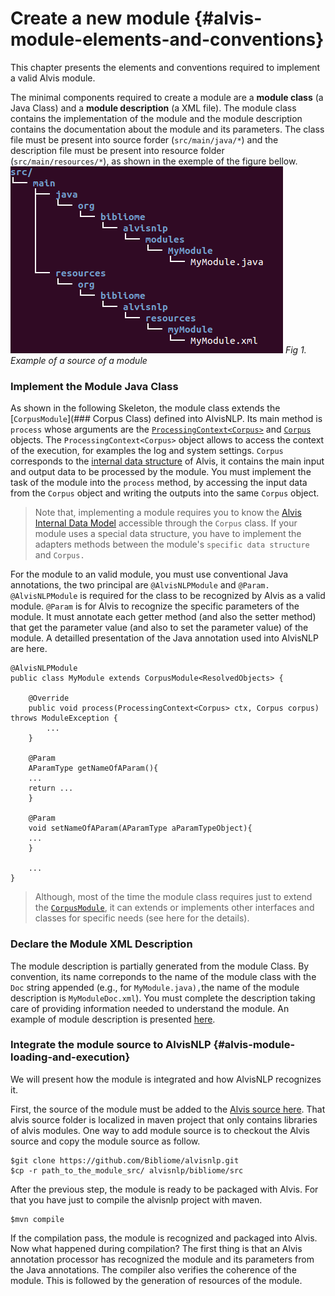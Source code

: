 # Create a new module {#alvis-module-elements-and-conventions}
This chapter presents the elements and conventions required to implement a valid Alvis module.

The minimal  components required to create a module are a **module class** \(a Java Class\) and a **module description** \(a XML file\). The module class contains the implementation of the module and the module description contains the documentation about the module and its parameters. The class file must be present into source forder \(`src/main/java/*`\) and the description file must be present into resource folder \(`src/main/resources/*`\), as shown in the exemple of the figure bellow.
![text](/assets/module_folder.png)
*Fig 1. Example  of  a  source  of  a  module*

### Implement the Module Java Class
As shown in the following Skeleton, the module class extends the [`CorpusModule`](### Corpus Class) defined into AlvisNLP. Its main method is `process` whose arguments are the [`ProcessingContext<Corpus>`](processingcontext) and [`Corpus`](#corpus) objects. The `ProcessingContext<Corpus>` object allows to access the context of the execution, for examples the log and system settings. `Corpus` corresponds to the [internal data structure](/alvis_internal_data_model.md) of Alvis, it contains the main input and output data to be processed by the module. You must implement the task of the module into the `process` method, by accessing the input data from the  `Corpus` object and writing the outputs into the same `Corpus` object. 

> Note that, implementing a module requires you to know the [Alvis Internal Data Model](/alvis_internal_data_model.md) accessible through the `Corpus` class. If your module uses a special data structure, you have to implement the adapters methods between the module's `specific data structure` and `Corpus.`


For the module to an valid module, you must use conventional Java annotations, the two principal are `@AlvisNLPModule` and `@Param.` `@AlvisNLPModule` is required for the class to be recognized by Alvis as a valid module. `@Param` is for Alvis to recognize the specific parameters of the module. It must annotate each getter method \(and also the setter method\) that get the parameter value \(and also to set the parameter value\) of the module. A detailled presentation of the Java annotation used into AlvisNLP are here.
```
@AlvisNLPModule
public class MyModule extends CorpusModule<ResolvedObjects> {

    @Override
    public void process(ProcessingContext<Corpus> ctx, Corpus corpus) throws ModuleException {
        ...
    }

    @Param
    AParamType getNameOfAParam(){
    ...
    return ...
    }

    @Param
    void setNameOfAParam(AParamType aParamTypeObject){
    ...
    }

    ...
}
```

> Although, most of the time the module class requires just to extend the [`CorpusModule`](#corpusmodule), it can extends or implements other interfaces and classes for specific needs \(see here for the details\).
 
### Declare the Module XML Description
The module description is partially generated from the module Class. By convention, its name correponds to the name of the module class with the `Doc` string appended \(e.g., for `MyModule.java),`the name of the module description is `MyModuleDoc.xml`\). You must complete the description taking care of providing information needed to understand the module. An example of module description is presented [here](/alvis_module_description.md).

### Integrate the module source to AlvisNLP {#alvis-module-loading-and-execution}
We will present how the module is integrated and how AlvisNLP recognizes it.

First, the source of the module must be added to the [Alvis source here](https://github.com/Bibliome/alvisnlp/tree/master/bibliome/src/main). That alvis source folder is localized in maven project that only contains libraries of alvis modules. One way to add module source is to checkout the Alvis source and copy the module source as follow.
```
$git clone https://github.com/Bibliome/alvisnlp.git
$cp -r path_to_the_module_src/ alvisnlp/bibliome/src
```

After the previous step, the module is ready to be packaged with Alvis. For that you have just to compile the alvisnlp project with maven.
```
$mvn compile
```

If the compilation pass, the module is recognized and packaged into Alvis. Now what happened during compilation? The first thing is that an Alvis annotation processor has recognized the module and its parameters from the Java annotations. The compiler also verifies the coherence of the module. This is followed by the generation of resources of the module.


